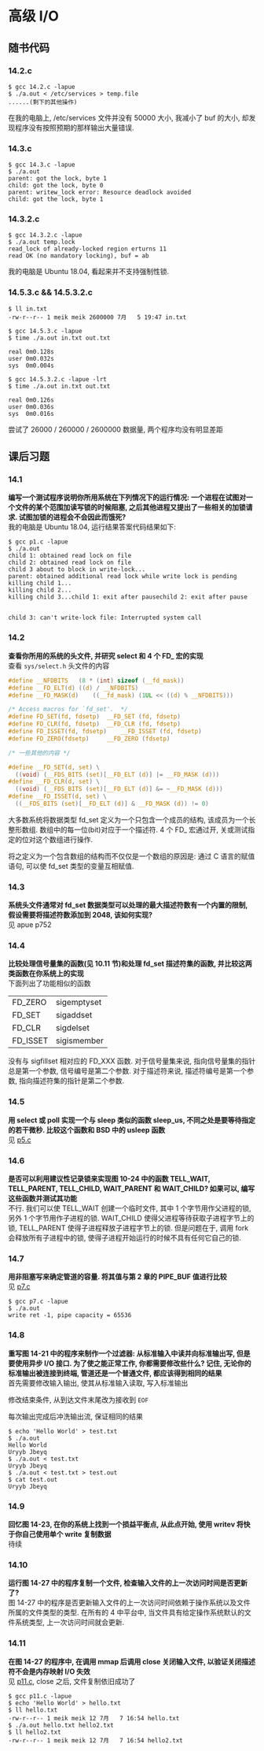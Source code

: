 # 高级 I/O

## 随书代码

### 14.2.c

```shell
$ gcc 14.2.c -lapue
$ ./a.out < /etc/services > temp.file
......(剩下的其他操作)
```

在我的电脑上, /etc/services 文件并没有 50000 大小, 我减小了 buf 的大小, 却发现程序没有按照预期的那样输出大量错误.

### 14.3.c

```shell
$ gcc 14.3.c -lapue
$ ./a.out
parent: got the lock, byte 1
child: got the lock, byte 0
parent: writew_lock error: Resource deadlock avoided
child: got the lock, byte 1
```

### 14.3.2.c

```shell
$ gcc 14.3.2.c -lapue
$ ./a.out temp.lock
read_lock of already-locked region erturns 11
read OK (no mandatory locking), buf = ab
```

我的电脑是 Ubuntu 18.04, 看起来并不支持强制性锁.

### 14.5.3.c && 14.5.3.2.c

```shell
$ ll in.txt
-rw-r--r-- 1 meik meik 2600000 7月   5 19:47 in.txt

$ gcc 14.5.3.c -lapue
$ time ./a.out in.txt out.txt

real 0m0.128s
user 0m0.032s
sys  0m0.004s

$ gcc 14.5.3.2.c -lapue -lrt
$ time ./a.out in.txt out.txt

real 0m0.126s
user 0m0.036s
sys  0m0.016s
```

尝试了 26000 / 260000 / 2600000 数据量, 两个程序均没有明显差距

## 课后习题

### 14.1

**编写一个测试程序说明你所用系统在下列情况下的运行情况: 一个进程在试图对一个文件的某个范围加读写锁的时候阻塞, 之后其他进程又提出了一些相关的加锁请求. 试图加锁的进程会不会因此而饿死?**  
我的电脑是 Ubuntu 18.04, 运行结果答案代码结果如下:

```shell
$ gcc p1.c -lapue
$ ./a.out
child 1: obtained read lock on file
child 2: obtained read lock on file
child 3 about to block in write-lock...
parent: obtained additional read lock while write lock is pending
killing child 1...
killing child 2...
killing child 3...child 1: exit after pausechild 2: exit after pause


child 3: can't write-lock file: Interrupted system call
```

### 14.2

**查看你所用的系统的头文件, 并研究 select 和 4 个 FD_ 宏的实现**  
查看 ```sys/select.h``` 头文件的内容

```C
#define __NFDBITS	(8 * (int) sizeof (__fd_mask))
#define	__FD_ELT(d)	((d) / __NFDBITS)
#define	__FD_MASK(d)	((__fd_mask) (1UL << ((d) % __NFDBITS)))

/* Access macros for `fd_set'.  */
#define	FD_SET(fd, fdsetp)	__FD_SET (fd, fdsetp)
#define	FD_CLR(fd, fdsetp)	__FD_CLR (fd, fdsetp)
#define	FD_ISSET(fd, fdsetp)	__FD_ISSET (fd, fdsetp)
#define	FD_ZERO(fdsetp)		__FD_ZERO (fdsetp)

/* 一些其他的内容 */

#define __FD_SET(d, set) \
  ((void) (__FDS_BITS (set)[__FD_ELT (d)] |= __FD_MASK (d)))
#define __FD_CLR(d, set) \
  ((void) (__FDS_BITS (set)[__FD_ELT (d)] &= ~__FD_MASK (d)))
#define __FD_ISSET(d, set) \
  ((__FDS_BITS (set)[__FD_ELT (d)] & __FD_MASK (d)) != 0)
```

大多数系统将数据类型 fd_set 定义为一个只包含一个成员的结构, 该成员为一个长整形数组. 数组中的每一位(bit)对应于一个描述符. 4 个 FD_ 宏通过开, 关或测试指定的位对这个数组进行操作.

将之定义为一个包含数组的结构而不仅仅是一个数组的原因是: 通过 C 语言的赋值语句, 可以使 fd_set 类型的变量互相赋值.

### 14.3

**系统头文件通常对 fd_set 数据类型可以处理的最大描述符数有一个内置的限制, 假设需要将描述符数添加到 2048, 该如何实现?**  
见 apue p752

### 14.4

**比较处理信号量集的函数(见 10.11 节)和处理 fd_set 描述符集的函数, 并比较这两类函数在你系统上的实现**  
下面列出了功能相似的函数

|  |  |
| - | - |
| FD_ZERO | sigemptyset |
| FD_SET | sigaddset |
| FD_CLR | sigdelset |
| FD_ISSET | sigismember |

没有与 sigfillset 相对应的 FD_XXX 函数. 对于信号量集来说, 指向信号量集的指针总是第一个参数, 信号编号是第二个参数. 对于描述符来说, 描述符编号是第一个参数, 指向描述符集的指针是第二个参数.

### 14.5

**用 select 或 poll 实现一个与 sleep 类似的函数 sleep_us, 不同之处是要等待指定的若干微秒. 比较这个函数和 BSD 中的 usleep 函数**  
见 [p5.c](p5.c)

### 14.6

**是否可以利用建议性记录锁来实现图 10-24 中的函数 TELL_WAIT, TELL_PARENT, TELL_CHILD, WAIT_PARENT 和 WAIT_CHILD? 如果可以, 编写这些函数并测试其功能**  
不行. 我们可以使 TELL_WAIT 创建一个临时文件, 其中 1 个字节用作父进程的锁, 另外 1 个字节用作子进程的锁. WAIT_CHILD 使得父进程等待获取子进程字节上的锁, TELL_PARENT 使得子进程释放子进程字节上的锁. 但是问题在于, 调用 fork 会释放所有子进程中的锁, 使得子进程开始运行的时候不具有任何它自己的锁.

### 14.7

**用非阻塞写来确定管道的容量. 将其值与第 2 章的 PIPE_BUF 值进行比较**  
见 [p7.c](p7.c)

```shell
$ gcc p7.c -lapue
$ ./a.out
write ret -1, pipe capacity = 65536
```

### 14.8

**重写图 14-21 中的程序来制作一个过滤器: 从标准输入中读并向标准输出写, 但是要使用异步 I/O 接口. 为了使之能正常工作, 你都需要修改些什么? 记住, 无论你的标准输出被连接到终端, 管道还是一个普通文件, 都应该得到相同的结果**  
首先需要修改输入输出, 使其从标准输入读取, 写入标准输出

修改结束条件, 从到达文件末尾改为接收到 ```EOF```

每次输出完成后冲洗输出流, 保证相同的结果

```shell
$ echo 'Hello World' > test.txt
$ ./a.out
Hello World
Uryyb Jbeyq
$ ./a.out < test.txt
Uryyb Jbeyq
$ ./a.out < test.txt > test.out
$ cat test.out
Uryyb Jbeyq
```

### 14.9

**回忆图 14-23, 在你的系统上找到一个损益平衡点, 从此点开始, 使用 writev 将快于你自己使用单个 write 复制数据**  
待续

### 14.10

**运行图 14-27 中的程序复制一个文件, 检查输入文件的上一次访问时间是否更新了?**  
图 14-27 中的程序是否更新输入文件的上一次访问时间依赖于操作系统以及文件所属的文件类型的类型. 在所有的 4 中平台中, 当文件具有给定操作系统默认的文件系统类型, 上一次访问时间就会更新.

### 14.11

**在图 14-27 的程序中, 在调用 mmap 后调用 close 关闭输入文件, 以验证关闭描述符不会是内存映射 I/O 失效**  
见 [p11.c](p11.c), close 之后, 文件复制依旧成功了

```shell
$ gcc p11.c -lapue
$ echo 'Hello World' > hello.txt
$ ll hello.txt
-rw-r--r-- 1 meik meik 12 7月   7 16:54 hello.txt
$ ./a.out hello.txt hello2.txt
$ ll hello2.txt
-rw-r--r-- 1 meik meik 12 7月   7 16:54 hello2.txt
```
